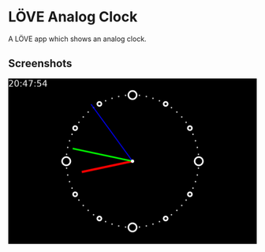 # LÖVE Analog Clock
A LÖVE app which shows an analog clock.

## Screenshots
![Example Image](doc.png)
